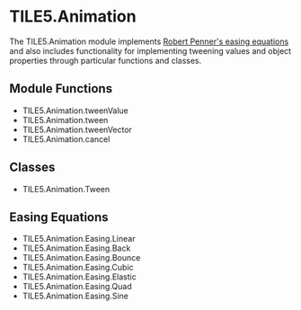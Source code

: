 TILE5.Animation
===============

The TILE5.Animation module implements [Robert Penner's easing equations](http://www.robertpenner.com/easing/) and also includes functionality for implementing tweening values and object properties through particular functions and classes.

Module Functions
----------------

- TILE5.Animation.tweenValue
- TILE5.Animation.tween
- TILE5.Animation.tweenVector
- TILE5.Animation.cancel

Classes
-------

- TILE5.Animation.Tween

Easing Equations
----------------

- TILE5.Animation.Easing.Linear
- TILE5.Animation.Easing.Back
- TILE5.Animation.Easing.Bounce
- TILE5.Animation.Easing.Cubic
- TILE5.Animation.Easing.Elastic
- TILE5.Animation.Easing.Quad
- TILE5.Animation.Easing.Sine
